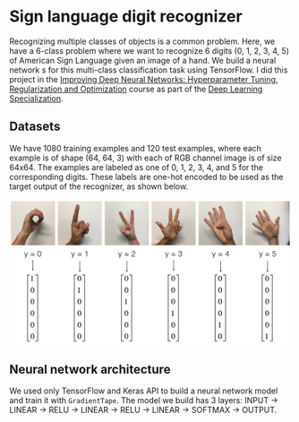 # Sign language digit recognizer
Recognizing multiple classes of objects is a common problem. Here, we have a 6-class problem where we want to recognize 6 digits (0, 1, 2, 3, 4, 5) of American Sign Language given an image of a hand. We build a neural network s for this multi-class classification task using TensorFlow. I did this project in the [Improving Deep Neural Networks: Hyperparameter Tuning, Regularization and Optimization](https://www.coursera.org/learn/deep-neural-network) course as part of the [Deep Learning Specialization](https://www.coursera.org/specializations/deep-learning).

## Datasets
We have 1080 training examples and 120 test examples, where each example is of shape (64, 64, 3) with each of RGB channel image is of size 64x64. The examples are labeled as one of 0, 1, 2, 3, 4, and 5 for the corresponding digits. These labels are one-hot encoded to be used as the target output of the recognizer, as shown below.

![One-hot encoding of class labels](images/hands.png)

## Neural network architecture
We used only TensorFlow and Keras API to build a neural network model and train it with `GradientTape`. The model we build has 3 layers: INPUT -> LINEAR -> RELU -> LINEAR -> RELU -> LINEAR -> SOFTMAX -> OUTPUT.
